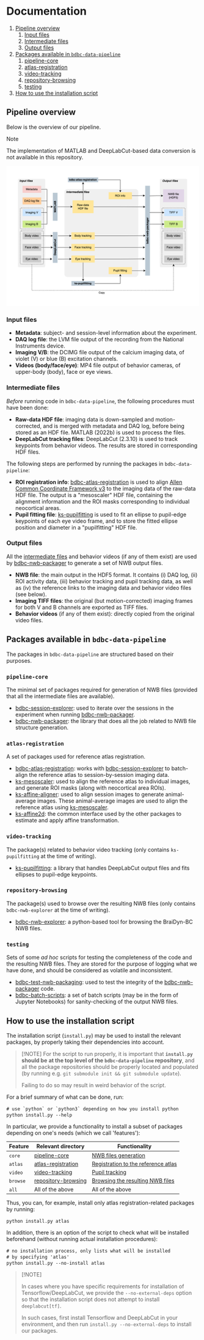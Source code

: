 # Documentation

1. [Pipeline overview](#pipeline-overview)
   1. [Input files](#input-files)
   2. [Intermediate files](#intermediate-files)
   3. [Output files](#output-files)
2. [Packages available in `bdbc-data-pipeline`](#packages-available-in-bdbc-data-pipeline)
   1. [pipeline-core](#pipeline-core)
   2. [atlas-registration](#atlas-registration)
   3. [video-tracking](#video-tracking)
   4. [repository-browsing](#repository-browsing)
   5. [testing](#testing)
3. [How to use the installation script](#how-to-use-the-installation-script)

## Pipeline overview

Below is the overview of our pipeline.

> [!NOTE]
> 
> The implementation of MATLAB and DeepLabCut-based
> data conversion is not available in this repository.
>

![Pipeline overview](resource/diagram.png)

### Input files

- **Metadata**: subject- and session-level information about the experiment.
- **DAQ log file**: the LVM file output of the recording from the National Instruments device.
- **Imaging V/B**: the DCIMG file output of the calcium imaging data, of violet (V) or blue (B) excitation channels.
- **Videos (body/face/eye)**: MP4 file output of behavior cameras, of upper-body (body), face or eye views.

### Intermediate files

_Before_ running code in `bdbc-data-pipeline`, the following procedures must have been done:

- **Raw-data HDF file**: imaging data is down-sampled and motion-corrected, and is merged with metadata and DAQ log, before being stored as an HDF file. MATLAB (2022b) is used to process the files.
- **DeepLabCut tracking files**: DeepLabCut (2.3.10) is used to track keypoints from behavior videos. The results are stored in corresponding HDF files.

The following steps are performed by running the packages in `bdbc-data-pipeline`:

- **ROI registration info**: [bdbc-atlas-registration](https://github.com/BraiDyn-BC/bdbc-atlas-registration) is used to align [Allen Common Coordinate Framework v3](https://alleninstitute.github.io/abc_atlas_access/notebooks/ccf_and_parcellation_annotation_tutorial.html) to the imaging data of the raw-data HDF file. The output is a "mesoscaler" HDF file, containing the alignment information and the ROI masks corresponding to individual neocortical areas.
- **Pupil fitting file**: [ks-pupilfitting](https://github.com/BraiDyn-BC/python-ks-pupilfitting) is used to fit an ellipse to pupil-edge keypoints of each eye video frame, and to store the fitted ellipse position and diameter in a "pupilfitting" HDF file. 

### Output files

All the [intermediate files](#intermediate-files) and behavior videos (if any of them exist) are used by [bdbc-nwb-packager](https://github.com/BraiDyn-BC/bdbc-nwb-packager) to generate a set of NWB output files.

- **NWB file**: the main output in the HDF5 format. It contains (i) DAQ log, (ii) ROI activity data, (iii) behavior tracking and pupil tracking data, as well as (iv) the reference links to the imaging data and behavior video files (see below).
- **Imaging TIFF files**: the original (but motion-corrected) imaging frames for both V and B channels are exported as TIFF files.
- **Behavior videos** (if any of them exist): directly copied from the original video files.


## Packages available in `bdbc-data-pipeline`

The packages in `bdbc-data-pipeline` are structured based on their purposes.

### `pipeline-core`

The minimal set of packages required for generation of NWB files (provided that all the intermediate files are available).

- [bdbc-session-explorer](https://github.com/BraiDyn-BC/bdbc-session-explorer): used to iterate over the sessions in the experiment when running [bdbc-nwb-packager](https://github.com/BraiDyn-BC/bdbc-nwb-packager).
- [bdbc-nwb-packager](https://github.com/BraiDyn-BC/bdbc-nwb-packager): the library that does all the job related to NWB file structure generation.

### `atlas-registration`

A set of packages used for reference atlas registration.

- [bdbc-atlas-registration](https://github.com/BraiDyn-BC/bdbc-atlas-registration): works with [bdbc-session-explorer](https://github.com/BraiDyn-BC/bdbc-session-explorer) to batch-align the reference atlas to session-by-session imaging data.
- [ks-mesoscaler](https://github.com/BraiDyn-BC/python-ks-mesoscaler): used to align the reference atlas to individual images, and generate ROI masks (along with neocortical area ROIs).
- [ks-affine-aligner](https://github.com/BraiDyn-BC/python-ks-affine-aligner): used to align session images to generate animal-average images. These animal-average images are used to align the reference atlas using [ks-mesoscaler](https://github.com/BraiDyn-BC/python-ks-mesoscaler).
- [ks-affine2d](https://github.com/BraiDyn-BC/python-ks-affine2d): the common interface used by the other packages to estimate and apply affine transformation.

### `video-tracking`

The package(s) related to behavior video tracking (only contains `ks-pupilfitting` at the time of writing).

- [ks-pupilfitting](https://github.com/BraiDyn-BC/python-ks-pupilfitting): a library that handles DeepLabCut output files and fits ellipses to pupil-edge keypoints.

### `repository-browsing`

The package(s) used to browse over the resulting NWB files (only contains `bdbc-nwb-explorer` at the time of writing).

- [bdbc-nwb-explorer](https://github.com/BraiDyn-BC/bdbc-nwb-explorer): a python-based tool for browsing the BraiDyn-BC NWB files.

### `testing`

Sets of some _ad hoc_ scripts for testing the completeness of the code and the resulting NWB files.
They are stored for the purpose of logging what we have done, and should be considered as volatile and inconsistent.

- [bdbc-test-nwb-packaging](https://github.com/BraiDyn-BC/bdbc-test-nwb-packaging): used to test the integrity of the [bdbc-nwb-packager](https://github.com/BraiDyn-BC/bdbc-nwb-packager) code.
- [bdbc-batch-scripts](https://github.com/BraiDyn-BC/bdbc-batch-scripts): a set of batch scripts (may be in the form of Jupyter Notebooks) for sanity-checking of the output NWB files.


## How to use the installation script

The installation script (`install.py`) may be used to install the relevant packages,
by properly taking their dependencies into account.

>
> [!NOTE]
> For the script to run properly, it is important that **`install.py` should be**
> **at the top level of the `bdbc-data-pipeline` repository**, and all the
> package repositories should be properly located and populated (by running e.g.
> `git submodule init && git submodule update`).
> 
> Failing to do so may result in weird behavior of the script. 
>

For a brief summary of what can be done, run:

```shell
# use `python` or `python3` depending on how you install python
python install.py --help
```

In particular, we provide a functionality to install a subset of packages
depending on one's needs (which we call 'features'):

|Feature |Relevant directory |Functionality |
|--------|-------------------|--------------|
|`core`  |[pipeline-core](../pipeline-core/) |[NWB files generation](#pipeline-core) |
|`atlas` |[atlas-registration](../atlas-registration/) |[Registration to the reference atlas](#atlas-registration) |
|`video` |[video-tracking](../video-tracking/) |[Pupil tracking](#video-tracking) |
|`browse` |[repository-browsing](../repository-browsing/) |[Browsing the resulting NWB files](#repository-browsing) |
|`all` |All of the above |All of the above |

Thus, you can, for example, install only atlas registration-related packages
by running:

```shell
python install.py atlas
```

In addition, there is an option of the script to check what will be installed beforehand
(without running actual installation procedures):

```shell
# no installation process, only lists what will be installed
# by specifying 'atlas'
python install.py --no-install atlas
```

>
> [!NOTE]
> 
> In cases where you have specific requirements for installation of
> Tensorflow/DeepLabCut, we provide the `--no-external-deps` option so that
> the installation script does not attempt to install `deeplabcut[tf]`.
>
> In such cases, first install Tensorflow and DeepLabCut in your environment,
> and then run `install.py --no-external-deps` to install our packages.
>
